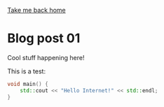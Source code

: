 [Take me back home](index.md)

# Blog post 01

Cool stuff happening here!

This is a test:

```c++
void main() {
    std::cout << "Hello Internet!" << std::endl;
}
```